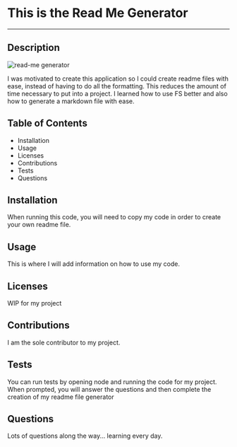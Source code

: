# This is the Read Me Generator
---
## Description
![read-me generator](./assets/generate-readmefile.gif)

I was motivated to create this application so I could create readme files with ease, instead of having to do all the formatting. This  reduces the amount of time necessary to put into a project. I learned how to use FS better and also how to generate a markdown file with ease.

## Table of Contents
* Installation
* Usage
* Licenses
* Contributions
* Tests
* Questions 

## Installation
When running this code, you will need to copy my code in order to create your own readme file.

## Usage
This is where I will add information on how to use my code.

## Licenses
WIP for my project

## Contributions
I am the sole contributor to my project.

## Tests
You can run tests by opening node and running the code for my project. When prompted, you will answer the questions and then complete the creation of my readme file generator

## Questions
Lots of questions along the way... learning every day.